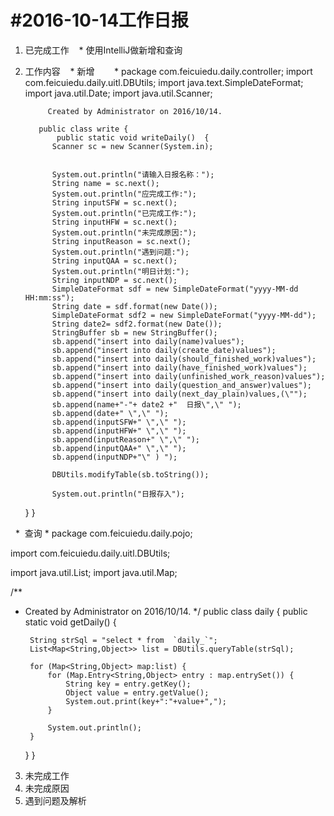 #2016-10-14工作日报
===================

1. 已完成工作
    * 使用IntelliJ做新增和查询
2. 工作内容
    *  新增
        * package com.feicuiedu.daily.controller;
          import com.feicuiedu.daily.uitl.DBUtils;
          import java.text.SimpleDateFormat;
          import java.util.Date;
          import java.util.Scanner;
          
          
            Created by Administrator on 2016/10/14.
           
          public class write {
              public static void writeDaily()  {
             Scanner sc = new Scanner(System.in);
      
      
             System.out.println("请输入日报名称：");
             String name = sc.next();
             System.out.println("应完成工作:");
             String inputSFW = sc.next();
             System.out.println("已完成工作:");
             String inputHFW = sc.next();
             System.out.println("未完成原因:");
             String inputReason = sc.next();
             System.out.println("遇到问题:");
             String inputQAA = sc.next();
             System.out.println("明日计划:");
             String inputNDP = sc.next();
             SimpleDateFormat sdf = new SimpleDateFormat("yyyy-MM-dd HH:mm:ss");
             String date = sdf.format(new Date());
             SimpleDateFormat sdf2 = new SimpleDateFormat("yyyy-MM-dd");
             String date2= sdf2.format(new Date());
             StringBuffer sb = new StringBuffer();
             sb.append("insert into daily(name)values");
             sb.append("insert into daily(create_date)values");
             sb.append("insert into daily(should_finished_work)values");
             sb.append("insert into daily(have_finished_work)values");
             sb.append("insert into daily(unfinished_work_reason)values");
             sb.append("insert into daily(question_and_answer)values");
             sb.append("insert into daily(next_day_plain)values,(\"");
             sb.append(name+"-"+ date2 +"  日报\",\" ");
             sb.append(date+" \",\" ");
             sb.append(inputSFW+" \",\" ");
             sb.append(inputHFW+" \",\" ");
             sb.append(inputReason+" \",\" ");
             sb.append(inputQAA+" \",\" ");
             sb.append(inputNDP+"\" ) ");
      
             DBUtils.modifyTable(sb.toString());
      
             System.out.println("日报存入");
    }
}

   *  查询
      *  package com.feicuiedu.daily.pojo;

import com.feicuiedu.daily.uitl.DBUtils;

import java.util.List;
import java.util.Map;

/**
 * Created by Administrator on 2016/10/14.
 */
public class daily {
    public static void getDaily() {

        String strSql = "select * from  `daily_`";
        List<Map<String,Object>> list = DBUtils.queryTable(strSql);

        for (Map<String,Object> map:list) {
            for (Map.Entry<String,Object> entry : map.entrySet()) {
                String key = entry.getKey();
                Object value = entry.getValue();
                System.out.print(key+":"+value+",");
            }

            System.out.println();
        }
    }
}


3. 未完成工作
4. 未完成原因
5. 遇到问题及解析
